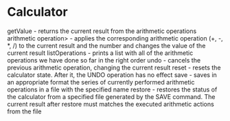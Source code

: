 # Calculator

getValue - returns the current result from the arithmetic operations
arithmetic operation> <number> - applies the corresponding arithmetic operation (+, -, *, /) to the current result and the number and changes the value of the current result
listOperations - prints a list with all of the arithmetic  operations we have done so far in the right order
undo - cancels the previous arithmetic operation, changing the current result
reset - resets the calculator state. After it, the UNDO operation has no effect
save <file name> - saves in an appropriate format the series of currently performed arithmetic operations in a file with the specified name
restore <file name> - restores the status of the calculator from a specified file generated by the SAVE command. The current result after restore must matches the executed arithmetic actions from the file
